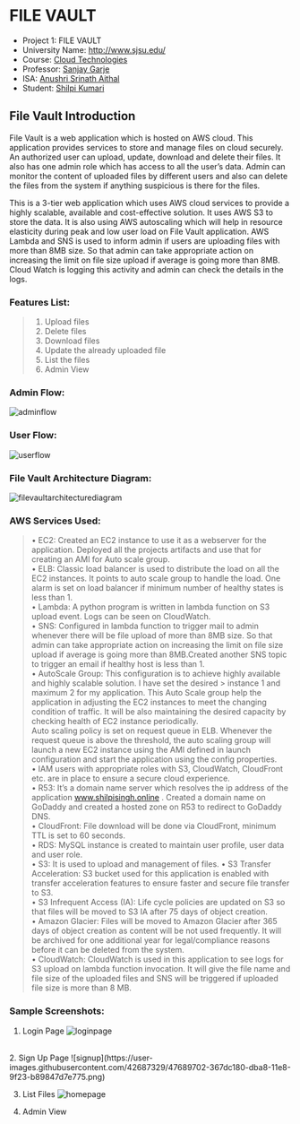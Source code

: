 # FILE VAULT

- Project 1: FILE VAULT<br>
- University Name: http://www.sjsu.edu/<br>
- Course: [Cloud Technologies](http://info.sjsu.edu/web-dbgen/catalog/courses/CMPE281.html)<br>
- Professor: [Sanjay Garje](https://www.linkedin.com/in/sanjaygarje/)<br>
- ISA: [Anushri Srinath Aithal](https://www.linkedin.com/in/anushri-aithal/)<br>
- Student: [Shilpi Kumari](www.linkedin.com/in/shilpi-kumari-58764a64)

## File Vault Introduction<br>
File Vault is a web application which is hosted on AWS cloud. This application provides services to store and manage files on cloud securely. An authorized user can upload, update, download and delete their files. It also has one admin role which has access to all the user’s data. Admin can monitor the content of uploaded files by different users and also can delete the files from the system if anything suspicious is there for the files.

This is a 3-tier web application which uses AWS cloud services to provide a highly scalable, available and cost-effective solution. It uses AWS S3 to store the data. It is also using AWS autoscaling which will help in resource elasticity during peak and low user load on File Vault application. AWS Lambda and SNS is used to inform admin if users are uploading files with more than 8MB size. So that admin can take appropriate action on increasing the limit on file size upload if average is going more than 8MB. Cloud Watch is logging this activity and admin can check the details in the logs.

### Features List:
> 1.	Upload files
> 2.	Delete files
> 3.	Download files
> 4.	Update the already uploaded file
> 5.	List the files
> 6. Admin View

 ### Admin Flow:

![adminflow](https://user-images.githubusercontent.com/42687329/47689578-ae97b780-dba7-11e8-92f1-6e7b26dacf3b.png)

### User Flow:

![userflow](https://user-images.githubusercontent.com/42687329/47689583-b0fa1180-dba7-11e8-8079-b8d55e5cbe34.png)

### File Vault Architecture Diagram:

![filevaultarchitecturediagram](https://user-images.githubusercontent.com/42687329/47689363-e0f4e500-dba6-11e8-945a-61190c5e37ad.png)

### AWS Services Used:

> •	EC2: Created an EC2 instance to use it as a webserver for the application. Deployed all the projects artifacts and use that for creating an AMI for Auto scale group.<br>
> •	ELB: Classic load balancer is used to distribute the load on all the EC2 instances. It points to auto scale group to handle the load. One alarm is set on load balancer if minimum number of healthy states is less than 1.<br>
> •	Lambda: A python program is written in lambda function on S3 upload event. Logs can be seen on CloudWatch.<br>
> •	SNS: Configured in lambda function to trigger mail to admin whenever there will be file upload of more than 8MB size. So that admin can take appropriate action on increasing the limit on file size upload if average is going more than 8MB.Created another SNS topic to trigger an email if healthy host is less than 1.<br>
> •	AutoScale Group: This configuration is to achieve highly available and highly scalable solution. I have set the desired > instance 1 and maximum 2 for my application. This Auto Scale group help the application in adjusting the EC2 instances to meet the changing condition of traffic. It will be also maintaining the desired capacity by checking health of EC2 instance periodically.<br>
> Auto scaling policy is set on request queue in ELB. Whenever the request queue is above the threshold, the auto scaling group will launch a new EC2 instance using the AMI defined in launch configuration and start the application using the config properties.<br>
> •	IAM users with appropriate roles with S3, CloudWatch, CloudFront etc. are in place to ensure a secure cloud experience.<br>
> •	R53: It’s a domain name server which resolves the ip address of the application www.shilpisingh.online . Created a domain name on GoDaddy and created a hosted zone on R53 to redirect to GoDaddy DNS.<br>
> •	CloudFront: File download will be done via CloudFront, minimum TTL is set to 60 seconds.<br>
> •	RDS: MySQL instance is created to maintain user profile, user data and user role.<br>
> •	S3: It is used to upload and management of files.
> •	S3 Transfer Acceleration: S3 bucket used for this application is enabled with transfer acceleration features to ensure faster and secure file transfer to S3.<br>
> •	S3 Infrequent Access (IA): Life cycle policies are updated on S3 so that files will be moved to S3 IA after 75 days of object creation.<br>
> •	Amazon Glacier: Files will be moved to Amazon Glacier after 365 days of object creation as content will be not used frequently. It will be archived for one additional year for legal/compliance reasons before it can be deleted from the system.<br>
> •	CloudWatch: CloudWatch is used in this application to see logs for S3 upload on lambda function invocation. It will give the file name and file size of the uploaded files and SNS will be triggered if uploaded file size is more than 8 MB.<br>

### Sample Screenshots:

1. Login Page
![loginpage](https://user-images.githubusercontent.com/42687329/47689757-7fce1100-dba8-11e8-9ee9-c04435ac7394.png)
<br>
2. Sign Up Page
![signup](https://user-images.githubusercontent.com/42687329/47689702-367dc180-dba8-11e8-9f23-b89847d7e775.png)

3. List Files
![homepage](https://user-images.githubusercontent.com/42687329/47689785-a5f3b100-dba8-11e8-828e-2b14de87f088.png)

4. Admin View

